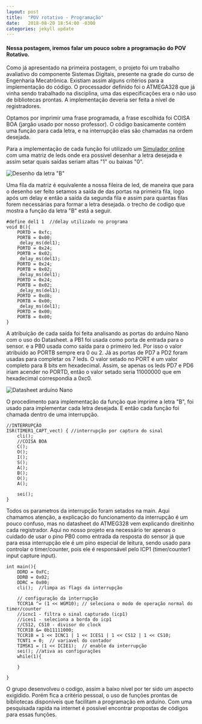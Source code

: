 ```yaml
---
layout: post
title:  "POV rotativo - Programação"
date:   2018-08-20 18:54:00 -0300
categories: jekyll update
---
```


<h4>Nessa postagem, iremos falar um pouco sobre a programação do POV Rotativo.</h4>

Como já apresentado na primeira postagem, o projeto foi um trabalho avaliativo do componente Sistemas Digitais, presente na grade do curso de Engenharia Mecatrônica. Existiam assim alguns critérios para a implementação do código. O processador definido foi o ATMEGA328 que já vinha sendo trabalhado na disciplina, uma das especificações era o não uso de bibliotecas prontas. A implementação deveria ser feita a nível de registradores.

Optamos por imprimir uma frase programada, a frase escolhida foi COISA BOA (jargão usado por nosso professor).
O código basicamente contém uma função para cada letra, e na interrupção elas são chamadas na ordem desejada.

Para a implementação de cada função foi utilizado um 
[Simulador online](https://toxic-dev.github.io/LED-Matrix-Simulator/) com uma matriz de leds onde era possivel desenhar a letra desejada e assim setar quais saídas seriam altas "1" ou baixas "0".

![Desenho da letra "B"](/mariaelenasilveira.github.io/images/matriz-de-leds.png "Desenho da letra 'B' na matriz")

Uma fila da matriz é equivalente a nossa fileira de led, de maneira que para o desenho ser feito setamos a saída de das portas na primeira fila, logo após um delay e então a saída da segunda fila e assim para quantas filas forem necessárias para formar a letra desejada. o trecho de codigo que mostra a função da letra "B" está a seguir.


	#define del1 1  //delay utilizado no programa
	void B(){
		PORTD = 0xfc;
		PORTB = 0x00;
		_delay_ms(del1);
		PORTD = 0x24;
		PORTB = 0x02;
		_delay_ms(del1);
		PORTD = 0x24;
		PORTB = 0x02;
		_delay_ms(del1);
		PORTD = 0x24;
		PORTB = 0x02;
		_delay_ms(del1);
		PORTD = 0xd8;
		PORTB = 0x00;
		_delay_ms(del1);
		PORTD = 0x00;
		PORTB = 0x00;
	}

A atribuíção de cada saída foi feita analisando as portas do arduíno Nano com o uso do Datasheet.
a PB1 foi usada como porta de entrada para o sensor. e a PB0 usada como saída para o primeiro led. Por isso o valor atribuído ao PORTB sempre era 0 ou 2. 
Já as portas de PD7 a PD2 foram usadas para completar os 7 leds.
O valor setado no PORT é um valor completo para 8 bits em hexadecimal. Assim, se apenas os leds PD7 e PD6 iriam acender no PORTD, então o valor setado seria 11000000 que em hexadecimal correspondia a 0xc0.

![Datasheet arduíno Nano](/mariaelenasilveira.github.io/images/arduino-nano-datasheet.gif)

O procedimento para implementação da função que imprime a letra "B", foi usado para implementar cada letra desejada.
E então cada função foi chamada dentro de uma interrupção.

	//INTERRUPÇÃO
	ISR(TIMER1_CAPT_vect) { //interrupção por captura do sinal
	    cli();
	    //COISA BOA
	    C();
	    O();
	    I();
	    S();
	    A();
	    B();
	    O();
	    A();

	    sei();
	}

Todos os parametros da interrupção foram setados na main. Aqui chamamos atenção, a explicação do funcionamento da interrupção é um pouco confuso, mas no datasheet do ATMEG328 vem explicando direitinho cada registrador. Aqui no nosso projeto era necessário ter apenas o cuidado de usar o pino PB0 como entrada da resposta do sensor já que para essa interrupção ele é um pino especial de leitura, sendo usado para controlar o timer/counter, pois ele é responsável pelo ICP1 (timer/counter1 input capture input).

	int main(){
	    DDRD = 0xFC;
	    DDRB = 0x02;
	    DDRC = 0x00;
	    cli();  //limpa as flags da interrupção
	    
	    // configuração da interrupção
	    TCCR1A ^= (1 << WGM10); // seleciona o modo de operação normal do timer/counter
	    //icnc1 - filtra o sinal capturado (icp1)
	    //ices1 - seleciona a borda do icp1
	    //CS12, CS10 - divisor do clock
	    TCCR1B &= 0b11111000;
	    TCCR1B = 1 << ICNC1 | 1 << ICES1 | 1 << CS12 | 1 << CS10;
	    TCNT1 = 0;  // variavel do contador
	    TIMSK1 = (1 << ICIE1);  // enable da interrupção
	    sei(); //ativa as configurações
	    while(1){
	        
		}
	    
	}

O grupo desenvolveu o codigo, assim a baixo nível por ter sido um aspecto exigidido. Porém fica a critério pessoal, o uso de funções prontas de bibliotecas disponíveis que facilitam a programação em arduíno. Com uma pesquisada rapida na internet é possível encontrar propostas de códigos para essas funções. 


[jekyll-docs]: http://jekyllrb.com/docs/home
[jekyll-gh]:   https://github.com/jekyll/jekyll
[jekyll-talk]: https://talk.jekyllrb.com/
